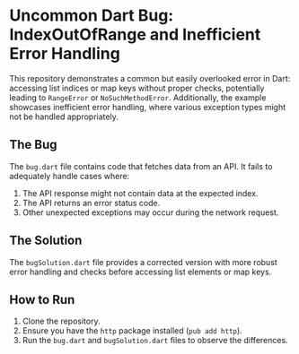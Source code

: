 # Uncommon Dart Bug: IndexOutOfRange and Inefficient Error Handling

This repository demonstrates a common but easily overlooked error in Dart: accessing list indices or map keys without proper checks, potentially leading to `RangeError` or `NoSuchMethodError`. Additionally, the example showcases inefficient error handling, where various exception types might not be handled appropriately.

## The Bug

The `bug.dart` file contains code that fetches data from an API. It fails to adequately handle cases where:

1. The API response might not contain data at the expected index.
2. The API returns an error status code.
3. Other unexpected exceptions may occur during the network request.

## The Solution

The `bugSolution.dart` file provides a corrected version with more robust error handling and checks before accessing list elements or map keys.

## How to Run

1. Clone the repository.
2. Ensure you have the `http` package installed (`pub add http`).
3. Run the `bug.dart` and `bugSolution.dart` files to observe the differences.